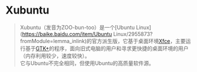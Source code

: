 # Xubuntu

> Xubuntu（发音为ZOO-bun-too）是一个[Ubuntu Linux](https://baike.baidu.com/item/Ubuntu Linux/2955873?fromModule=lemma_inlink)的官方派生版，它基于桌面环境[Xfce](https://baike.baidu.com/item/Xfce/343576?fromModule=lemma_inlink)，主要运行基于[GTK+](https://baike.baidu.com/item/GTK%2B/5835505?fromModule=lemma_inlink)的程序，面向旧式电脑的用户和寻求更快捷的桌面环境的用户（内存利用较少，速度较快）。  
> 它与Ubuntu不完全相同，但使用Ubuntu的高质量软件源。